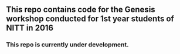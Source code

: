 ## This repo contains code for the Genesis workshop conducted for 1st year students of NITT in 2016
### This repo is currently under development.
